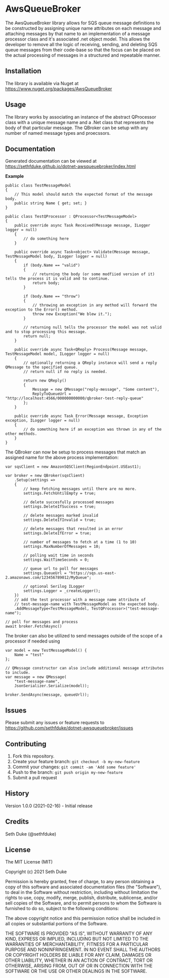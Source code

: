 # AwsQueueBroker

The AwsQueueBroker library allows for SQS queue message definitions to be constructed by assigning unique name attributes on each message and attaching messages by that name to an implementation of a message processor class and it's associated .net object model. This allows the developer to remove all the logic of receiving, sending, and deleting SQS queue messages from their code-base so that the focus can be placed on the actual processing of messages in a structured and repeatable manner.

## Installation

The library is available via Nuget at https://www.nuget.org/packages/AwsQueueBroker

## Usage

The library works by associating an instance of the abstract QProcessor class with a unique message name and a .Net class that represents the body of that particular message. The QBroker can be setup with any number of named message types and proecssors.

## Documentation

Generated documentation can be viewed at https://sethfduke.github.io/dotnet-awsqueuebroker/index.html

**Example**

```
public class TestMessageModel
{
    // This model should match the expected format of the message body.
    public string Name { get; set; }
}

public class TestQProcessor : QProcessor<TestMessageModel>
{
    public override async Task Received(Message message, ILogger logger = null)
    {
        // do something here
    }

    public override async Task<object> Validate(Message message, TestMessageModel body, ILogger logger = null)
    {
        if (body.Name == "valid")
        {
            // returning the body (or some modfiied version of it) tells the process it is valid and to continue.
            return body;
        }

        if (body.Name == "throw")
        {
            // throwing an exception in any method will forward the exception to the Error() method.
            throw new Exception("We blew it.");
        }

        // returning null tells the processor the model was not valid and to stop processing this message.
        return null;
    }

    public override async Task<QReply> Process(Message message, TestMessageModel model, ILogger logger = null)
    {
        // optionally returning a QReply instance will send a reply QMessage to the specified queue.
        // return null if no reply is needed.
        
        return new QReply()
        {
            Message = new QMessage("reply-message", "Some content"),
            ReplyToQueueUrl = "http://localhost:4566/000000000000/qbroker-test-reply-queue"
        };
    }

    public override async Task Error(Message message, Exception exception, ILogger logger = null)
    {
        // do something here if an exception was thrown in any of the other methods.
    }
}
```

The QBroker can now be setup to process messages that match an assigned name for the above process implementation:

```
var sqsClient = new AmazonSQSClient(RegionEndpoint.USEast1);

var broker = new QBroker(sqsClient)
    .Setup(settings =>
    {
        // keep fetching messages until there are no more.
        settings.FetchUntilEmpty = true;
        
        // delete succesfully processed messages
        settings.DeleteIfSuccess = true;

        // delete messages marked invalid
        settings.DeleteIfInvalid = true;
        
        // delete messages that resulted in an error
        settings.DeleteIfError = true;
        
        // number of messages to fetch at a time (1 to 10)
        settings.MaxNumberOfMessages = 10;
        
        // polling wait time in seconds
        settings.WaitTimeSeconds = 0;
        
        // queue url to poll for messages
        settings.QueueUrl = "https://sqs.us-east-2.amazonaws.com/123456789012/MyQueue";
        
        // optional Serilog ILogger
        settings.Logger = _createLogger();
    })
    // add the test processor with a message name attribute of
    // test-message-name with TestMessageModel as the expected body.
    .AddMessageType<TestMessageModel, TestQProcessor>("test-message-name");

// poll for messages and process
await broker.FetchAsync()
```

The broker can also be utilized to send messages outside of the scope of a processor if needed using

```
var model = new TestMessageModel() {
    Name = "test"
};

// QMessage constructor can also include additional message attributes to include.
var message = new QMessage(
    "test-message-name",
    JsonSerializer.Serialize(model));

broker.SendAsync(message, queueUrl));
```

## Issues

Please submit any issues or feature requests to https://github.com/sethfduke/dotnet-awsqueuebroker/issues

## Contributing

1. Fork this repository.
2. Create your feature branch: `git checkout -b my-new-feature`
3. Commit your changes: `git commit -am 'Add some feature'`
4. Push to the branch: `git push origin my-new-feature`
5. Submit a pull request

## History

Version 1.0.0 (2021-02-16) - Initial release

## Credits

Seth Duke (@sethfduke)

## License

The MIT License (MIT)

Copyright (c) 2021 Seth Duke

Permission is hereby granted, free of charge, to any person obtaining a copy of this software and associated documentation files (the "Software"), to deal in the Software without restriction, including without limitation the rights to use, copy, modify, merge, publish, distribute, sublicense, and/or sell copies of the Software, and to permit persons to whom the Software is furnished to do so, subject to the following conditions:

The above copyright notice and this permission notice shall be included in all copies or substantial portions of the Software.

THE SOFTWARE IS PROVIDED "AS IS", WITHOUT WARRANTY OF ANY KIND, EXPRESS OR IMPLIED, INCLUDING BUT NOT LIMITED TO THE WARRANTIES OF MERCHANTABILITY, FITNESS FOR A PARTICULAR PURPOSE AND NONINFRINGEMENT. IN NO EVENT SHALL THE AUTHORS OR COPYRIGHT HOLDERS BE LIABLE FOR ANY CLAIM, DAMAGES OR OTHER LIABILITY, WHETHER IN AN ACTION OF CONTRACT, TORT OR OTHERWISE, ARISING FROM, OUT OF OR IN CONNECTION WITH THE SOFTWARE OR THE USE OR OTHER DEALINGS IN THE SOFTWARE.
